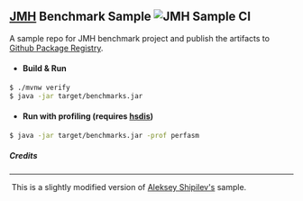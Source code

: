 ## [JMH][jmh] Benchmark Sample   ![JMH Sample CI][badge]

   A sample repo for JMH benchmark project and publish the artifacts to [Github Package Registry][github-packages].

- #### Build & Run

```bash
$ ./mvnw verify 
$ java -jar target/benchmarks.jar
```

- #### Run with profiling (requires [hsdis][hsdis])

```bash
$ java -jar target/benchmarks.jar -prof perfasm
```


[jmh]: JMHhttps://openjdk.java.net/projects/code-tools/jmh/	"JMH"
[hsdis]: https://github.com/AdoptOpenJDK/jitwatch/wiki/Building-hsdis	"hsdis"
[badge]: https://github.com/sureshg/jmh-bench-sample/workflows/JMH%20Sample%20CI/badge.svg
[github-packages]: https://github.com/sureshg/jmh-bench-sample/packages

##### Credits

---

​     This is a slightly modified version of [Aleksey Shipilev's](https://github.com/shipilev) sample.

